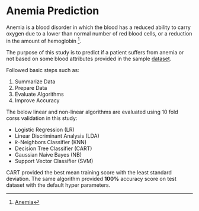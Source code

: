 # Anemia Prediction

Anemia is a blood disorder in which the blood has a reduced ability to carry oxygen due to a lower than normal number of red blood cells, or a reduction in the amount of hemoglobin [^1].

The purpose of this study is to predict if a patient suffers from anemia or not based on some blood attributes provided in the sample [dataset](https://github.com/muscak/anemia-prediction/tree/master/Data).

Followed basic steps such as:
1. Summarize Data
2. Prepare Data
3. Evaluate Algorithms
4. Improve Accuracy

The below linear and non-linear algorithms are evaluated using 10 fold corss validation in this study:
- Logistic Regression (LR)
- Linear Discriminant Analysis (LDA)
- $k$-Neighbors Classifier (KNN)
- Decision Tree Classifier (CART)
- Gaussian Naive Bayes (NB)
- Support Vector Classifier (SVM)

CART provided the best mean training score with the least standard deviation. The same algorithm provided **100%** accuracy score on test dataset with the default hyper parameters. 




[^1]: [Anemia](https://en.wikipedia.org/wiki/Anemia)
